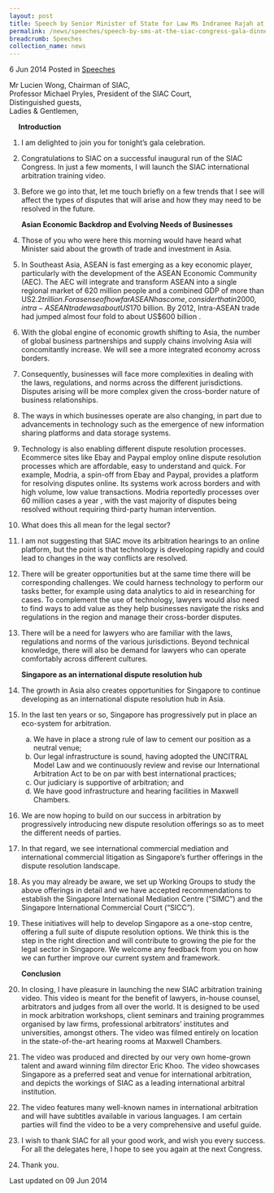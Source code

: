 ```yaml
---
layout: post
title: Speech by Senior Minister of State for Law Ms Indranee Rajah at the SIAC Congress Gala Dinner 2014
permalink: /news/speeches/speech-by-sms-at-the-siac-congress-gala-dinner-2014
breadcrumb: Speeches
collection_name: news
---
```


6 Jun 2014 Posted in [Speeches](/news/speeches)

Mr Lucien Wong, Chairman of SIAC,  
Professor Michael Pryles, President of the SIAC Court,  
Distinguished guests,  
Ladies & Gentlemen,  

<p style="margin-left: 18px; font-weight:bold">Introduction</p>

 1. I am delighted to join you for tonight’s gala celebration. 


 2. Congratulations to SIAC on a successful inaugural run of the SIAC Congress. In just a few moments, I will launch the SIAC international arbitration training video. 


 3. Before we go into that, let me touch briefly on a few trends that I see will affect the types of disputes that will arise and how they may need to be resolved in the future.

    **Asian Economic Backdrop and Evolving Needs of Businesses**

 4. Those of you who were here this morning would have heard what Minister said about the growth of trade and investment in Asia. 

 5. In Southeast Asia, ASEAN is fast emerging as a key economic player, particularly with the development of the ASEAN Economic Community (AEC). The AEC will integrate and transform ASEAN into a single regional market of 620 million people and a combined GDP of more than US$2.2 trillion. For a sense of how far ASEAN has come, consider that in 2000, intra-ASEAN trade was about US$170 billion. By 2012, Intra-ASEAN trade had jumped almost four fold to about US$600 billion . 


 6. With the global engine of economic growth shifting to Asia, the number of global business partnerships and supply chains involving Asia will concomitantly increase. We will see a more integrated economy across borders. 


 7. Consequently, businesses will face more complexities in dealing with the laws, regulations, and norms across the different jurisdictions. Disputes arising will be more complex given the cross-border nature of business relationships. 


 8. The ways in which businesses operate are also changing, in part due to advancements in technology such as the emergence of new information sharing platforms and data storage systems.  


 9. Technology is also enabling different dispute resolution processes. Ecommerce sites like Ebay and Paypal employ online dispute resolution processes which are affordable, easy to understand and quick. For example, Modria, a spin-off from Ebay and Paypal, provides a platform for resolving disputes online. Its systems work across borders and with high volume, low value transactions.  Modria reportedly processes over 60 million cases a year , with the vast majority of disputes being resolved without requiring third-party human intervention. 


10. What does this all mean for the legal sector? 


11. I am not suggesting that SIAC move its arbitration hearings to an online platform, but the point is that technology is developing rapidly and could lead to changes in the way conflicts are resolved.  


12. There will be greater opportunities but at the same time there will be corresponding challenges. We could harness technology to perform our tasks better, for example using data analytics to aid in researching for cases. To complement the use of technology, lawyers would also need to find ways to add value as they help businesses navigate the risks and regulations in the region and manage their cross-border disputes. 

13. There will be a need for lawyers who are familiar with the laws, regulations and norms of the various jurisdictions. Beyond technical knowledge, there will also be demand for lawyers who can operate comfortably across different cultures. 
    
    **Singapore as an international dispute resolution hub**

14. The growth in Asia also creates opportunities for Singapore to continue developing as an international dispute resolution hub in Asia.  


15. In the last ten years or so, Singapore has progressively put in place an eco-system for arbitration. 
    <ol style="list-style-type: lower-alpha">
    <li>We have in place a strong rule of law to cement our position as a neutral venue; </li>
    <li>Our legal infrastructure is sound, having adopted the UNCITRAL Model Law and we continuously review and revise our International     Arbitration Act to be on par with best international practices; </li>
    <li> Our judiciary is supportive of arbitration; and</li>
    <li>We have good infrastructure and hearing facilities in Maxwell Chambers.</li>
    </ol>




16. We are now hoping to build on our success in arbitration by progressively introducing new dispute resolution offerings so as to meet the different needs of parties.


17. In that regard, we see international commercial mediation and international commercial litigation as Singapore’s further offerings in the dispute resolution landscape. 


18. As you may already be aware, we set up Working Groups to study the above offerings in detail and we have accepted recommendations to establish the Singapore International Mediation Centre (“SIMC”) and the Singapore International Commercial Court (“SICC”). 


19. These initiatives will help to develop Singapore as a one-stop centre, offering a full suite of dispute resolution options. We think this is the step in the right direction and will contribute to growing the pie for the legal sector in Singapore. We welcome any feedback from you on how we can further improve our current system and framework. 
    
    **Conclusion**

20. In closing, I have pleasure in launching the new SIAC arbitration training video. This video is meant for the benefit of lawyers, in-house counsel, arbitrators and judges from all over the world. It is designed to be used in mock arbitration workshops, client seminars and training programmes organised by law firms, professional arbitrators’ institutes and universities, amongst others. The video was filmed entirely on location in the state-of-the-art hearing rooms at Maxwell Chambers.


21. The video was produced and directed by our very own home-grown talent and award winning film director Eric Khoo. The video showcases Singapore as a preferred seat and venue for international arbitration, and depicts the workings of SIAC as a leading international arbitral institution.

22. The video features many well-known names in international arbitration and will have subtitles available in various languages. I am certain parties will find the video to be a very comprehensive and useful guide. 


23. I wish to thank SIAC for all your good work, and wish you every success. For all the delegates here, I hope to see you again at the next Congress.


24. Thank you.

<p class="right-side-updated">Last updated on 09 Jun 2014</p>
